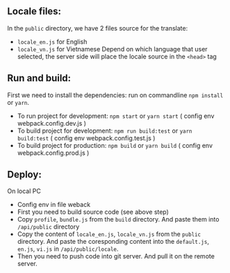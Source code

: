 ## Locale files:
In the `public` directory, we have 2 files source for the translate: 
- `locale_en.js` for English
- `locale_vn.js` for Vietnamese
Depend on which language that user selected, the server side will place the locale source in the `<head>` tag 

## Run and build:
First we need to install the dependencies: run on commandline `npm install` or `yarn`.

- To run project for development: `npm start` or `yarn start` ( config env webpack.config.dev.js )
- To build project for development: `npm run build:test` or `yarn build:test` ( config env webpack.config.test.js )
- To build project for production: `npm build` or `yarn build` ( config env webpack.config.prod.js )

## Deploy:
On local PC
- Config env in file weback
- First you need to build source code (see above step)
- Copy `profile`, `bundle.js` from the `build` directory.
And paste them into `/api/public` directory
- Copy the content of `locale_en.js`, `locale_vn.js` from the `public` directory. And paste the coresponding content into the `default.js`, `en.js`, `vi.js` in `/api/public/locale`.
- Then you need to push code into git server. And pull it on the remote server.